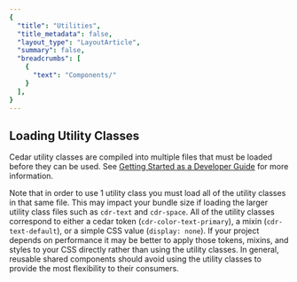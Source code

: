 ```yaml
---
{
  "title": "Utilities",
  "title_metadata": false,
  "layout_type": "LayoutArticle",
  "summary": false,
  "breadcrumbs": [
    {
      "text": "Components/"
    }
  ],
}
---
```


<cdr-doc-table-of-contents-shell parentSelector='h2' childSelector='h3'>

## Loading Utility Classes

Cedar utility classes are compiled into multiple files that must be loaded before they can be used. See [Getting Started as a Developer Guide](https://rei.github.io/rei-cedar-docs/getting-started/as-a-developer#Include-Component-and-Utility-CSS) for more information.

Note that in order to use 1 utility class you must load all of the utility classes in that same file. This may impact your bundle size if loading the larger utility class files such as `cdr-text` and `cdr-space`. All of the utility classes correspond to either a cedar token (`cdr-color-text-primary`), a mixin (`cdr-text-default`), or a simple CSS value (`display: none`). If your project depends on performance it may be better to apply those tokens, mixins, and styles to your CSS directly rather than using the utility classes. In general, reusable shared components should avoid using the utility classes to provide the most flexibility to their consumers. 

<css-utilities />

</cdr-doc-table-of-contents-shell>
